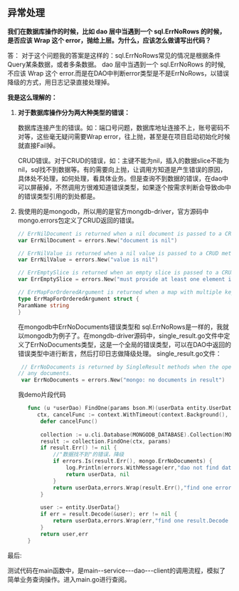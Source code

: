 ##  异常处理

**我们在数据库操作的时候，比如 dao 层中当遇到一个 sql.ErrNoRows 的时候，是否应该 Wrap 这个 error，抛给上层。为什么，应该怎么做请写出代码？**

答： 对于这个问题我的答案是这样的：sql.ErrNoRows常见的情况是根据条件Query某条数据，或者多条数据。 dao 层中当遇到一个 sql.ErrNoRows 的时候,不应该 Wrap 这个 error.而是在DAO中判断error类型是不是ErrNoRows，以错误降级的方式，用日志记录直接处理掉。

**我是这么理解的：**

1. **对于数据库操作分为两大种类型的错误：**
   
    数据库连接产生的错误。如：端口号问题，数据库地址连接不上，账号密码不对等，这些毫无疑问需要Wrap error，往上抛，甚至是在项目启动初始化时候就直接Fail掉。
    
    CRUD错误。对于CRUD的错误，如：主键不能为nil，插入的数据slice不能为nil，sql找不到数据等。有的需要向上抛，让调用方知道是产生错误的原因，具体处不处理，如何处理，看具体业务。但是查询不到数据的错误，在dao中可以屏蔽掉，不然调用方很难知道错误类型，如果逐个按需求判断会导致db中的错误类型引用的到处都是。


2. 我使用的是mongodb，所以用的是官方mongdb-driver，官方源码中mongo.errors包定义了CRUD返回的错误。

    ```go
    // ErrNilDocument is returned when a nil document is passed to a CRUD method.
    var ErrNilDocument = errors.New("document is nil")
    
    // ErrNilValue is returned when a nil value is passed to a CRUD method.
    var ErrNilValue = errors.New("value is nil")
    
    // ErrEmptySlice is returned when an empty slice is passed to a CRUD method that requires a non-empty slice.
    var ErrEmptySlice = errors.New("must provide at least one element in input slice")
    
    // ErrMapForOrderedArgument is returned when a map with multiple keys is passed to a CRUD method for an ordered parameter
    type ErrMapForOrderedArgument struct {
    ParamName string
    }
    
    ```

    在mongodb中ErrNoDocuments错误类型和 sql.ErrNoRows是一样的，我就以mongodb为例子了。在mongdb-driver源码中，single_result.go文件中定义了ErrNoDocuments类型，这是一个全局的错误类型，可以在DAO中返回的错误类型中进行断言，然后打印日志做降级处理。
   single_result.go文件：
   ```go
    // ErrNoDocuments is returned by SingleResult methods when the operation that created the SingleResult did not return
   // any documents.
    var ErrNoDocuments = errors.New("mongo: no documents in result")
   ```
   我demo片段代码

   ```go
      func (u *userDao) FindOne(params bson.M)(userData entity.UserData, err error){
         ctx, cancelFunc := context.WithTimeout(context.Background(), MONGODB_CONNECT_TIMEOUT)
          defer cancelFunc()
      
          collection := u.cli.Database(MONGODB_DATABASE).Collection(MONGODB_DATABASE_COLLECT)
          result := collection.FindOne(ctx, params)
          if result.Err() != nil {
              //"数据找不到"的错误，降级
              if errors.Is(result.Err(), mongo.ErrNoDocuments) {
                  log.Println(errors.WithMessage(err,"dao not find data").Error())
                  return userData, nil
              }
              return userData,errors.Wrap(result.Err(),"find one error")
          }
      
          user := entity.UserData{}
          if err = result.Decode(&user); err != nil {
              return userData,errors.Wrap(err,"find one result.Decode error")
          }
          return user,err
      }
   ```
  
最后:

测试代码在main函数中，是main--service---dao---client的调用流程，模拟了简单业务查询操作。进入main.go进行查阅。